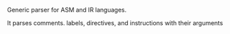 Generic parser for ASM and IR languages.  

It parses comments. labels, directives, and instructions with their arguments
